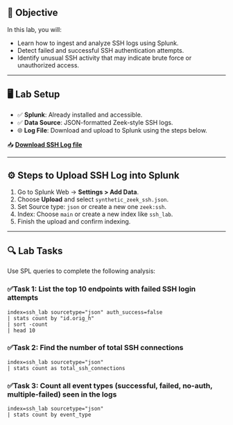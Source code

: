 
## 🎯 Objective

In this lab, you will:
- Learn how to ingest and analyze SSH logs using Splunk.
- Detect failed and successful SSH authentication attempts.
- Identify unusual SSH activity that may indicate brute force or unauthorized access.

---

## 🖥️ Lab Setup

- ✅ **Splunk**: Already installed and accessible.
- ✅ **Data Source**: JSON-formatted Zeek-style SSH logs.
- 🌐 **Log File**: Download and upload to Splunk using the steps below.

📥 **[Download SSH Log file](https://raw.githubusercontent.com/0xrajneesh/30-Days-SOC-Challenge-Beginner/refs/heads/main/ssh_logs.json)**

---

## ⚙️ Steps to Upload SSH Log into Splunk

1. Go to Splunk Web → **Settings > Add Data**.
2. Choose **Upload** and select `synthetic_zeek_ssh.json`.
3. Set Source type: `json` or create a new one `zeek:ssh`.
4. Index: Choose `main` or create a new index like `ssh_lab`.
5. Finish the upload and confirm indexing.

---

## 🔍 Lab Tasks

Use SPL queries to complete the following analysis:

### ✅Task 1: List the top 10 endpoints with failed SSH login attempts
```spl
index=ssh_lab sourcetype="json" auth_success=false
| stats count by "id.orig_h"
| sort -count
| head 10
```
### ✅Task 2: Find the number of total SSH connections
```spl
index=ssh_lab sourcetype="json"
| stats count as total_ssh_connections
```
### ✅Task 3: Count all event types (successful, failed, no-auth, multiple-failed) seen in the logs
```spl
index=ssh_lab sourcetype="json"
| stats count by event_type
```


